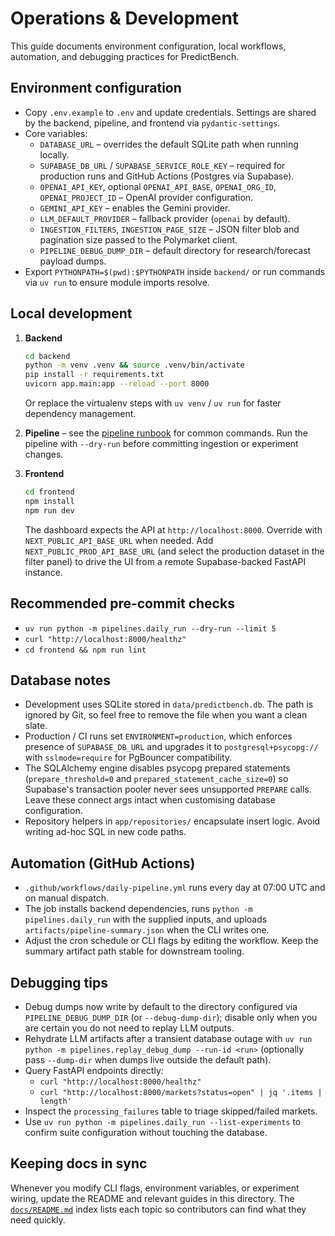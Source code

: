 # Operations & Development

This guide documents environment configuration, local workflows, automation,
and debugging practices for PredictBench.

## Environment configuration
- Copy `.env.example` to `.env` and update credentials. Settings are shared by
the backend, pipeline, and frontend via `pydantic-settings`.
- Core variables:
  - `DATABASE_URL` – overrides the default SQLite path when running locally.
  - `SUPABASE_DB_URL` / `SUPABASE_SERVICE_ROLE_KEY` – required for production
    runs and GitHub Actions (Postgres via Supabase).
  - `OPENAI_API_KEY`, optional `OPENAI_API_BASE`, `OPENAI_ORG_ID`,
    `OPENAI_PROJECT_ID` – OpenAI provider configuration.
  - `GEMINI_API_KEY` – enables the Gemini provider.
  - `LLM_DEFAULT_PROVIDER` – fallback provider (`openai` by default).
  - `INGESTION_FILTERS`, `INGESTION_PAGE_SIZE` – JSON filter blob and pagination
    size passed to the Polymarket client.
  - `PIPELINE_DEBUG_DUMP_DIR` – default directory for research/forecast payload
    dumps.
- Export `PYTHONPATH=$(pwd):$PYTHONPATH` inside `backend/` or run commands via
  `uv run` to ensure module imports resolve.

## Local development
1. **Backend**
   ```bash
   cd backend
   python -m venv .venv && source .venv/bin/activate
   pip install -r requirements.txt
   uvicorn app.main:app --reload --port 8000
   ```
   Or replace the virtualenv steps with `uv venv` / `uv run` for faster
   dependency management.

2. **Pipeline** – see the [pipeline runbook](pipeline-runbook.md) for common
   commands. Run the pipeline with `--dry-run` before committing ingestion or
   experiment changes.

3. **Frontend**
   ```bash
   cd frontend
   npm install
   npm run dev
   ```
   The dashboard expects the API at `http://localhost:8000`. Override with
   `NEXT_PUBLIC_API_BASE_URL` when needed. Add `NEXT_PUBLIC_PROD_API_BASE_URL`
   (and select the production dataset in the filter panel) to drive the UI from
   a remote Supabase-backed FastAPI instance.

## Recommended pre-commit checks
- `uv run python -m pipelines.daily_run --dry-run --limit 5`
- `curl "http://localhost:8000/healthz"`
- `cd frontend && npm run lint`

## Database notes
- Development uses SQLite stored in `data/predictbench.db`. The path is ignored
  by Git, so feel free to remove the file when you want a clean slate.
- Production / CI runs set `ENVIRONMENT=production`, which enforces presence of
  `SUPABASE_DB_URL` and upgrades it to `postgresql+psycopg://` with
  `sslmode=require` for PgBouncer compatibility.
- The SQLAlchemy engine disables psycopg prepared statements (`prepare_threshold=0`
  and `prepared_statement_cache_size=0`) so Supabase's transaction pooler never
  sees unsupported `PREPARE` calls. Leave these connect args intact when
  customising database configuration.
- Repository helpers in `app/repositories/` encapsulate insert logic. Avoid
  writing ad-hoc SQL in new code paths.

## Automation (GitHub Actions)
- `.github/workflows/daily-pipeline.yml` runs every day at 07:00 UTC and on
  manual dispatch.
- The job installs backend dependencies, runs `python -m pipelines.daily_run`
  with the supplied inputs, and uploads `artifacts/pipeline-summary.json` when
  the CLI writes one.
- Adjust the cron schedule or CLI flags by editing the workflow. Keep the
  summary artifact path stable for downstream tooling.

## Debugging tips
- Debug dumps now write by default to the directory configured via
  `PIPELINE_DEBUG_DUMP_DIR` (or `--debug-dump-dir`); disable only when you are
  certain you do not need to replay LLM outputs.
- Rehydrate LLM artifacts after a transient database outage with
  `uv run python -m pipelines.replay_debug_dump --run-id <run>` (optionally pass
  `--dump-dir` when dumps live outside the default path).
- Query FastAPI endpoints directly:
  - `curl "http://localhost:8000/healthz"`
  - `curl "http://localhost:8000/markets?status=open" | jq '.items | length'`
- Inspect the `processing_failures` table to triage skipped/failed markets.
- Use `uv run python -m pipelines.daily_run --list-experiments` to confirm suite
  configuration without touching the database.

## Keeping docs in sync
Whenever you modify CLI flags, environment variables, or experiment wiring,
update the README and relevant guides in this directory. The
[`docs/README.md`](README.md) index lists each topic so contributors can find
what they need quickly.
